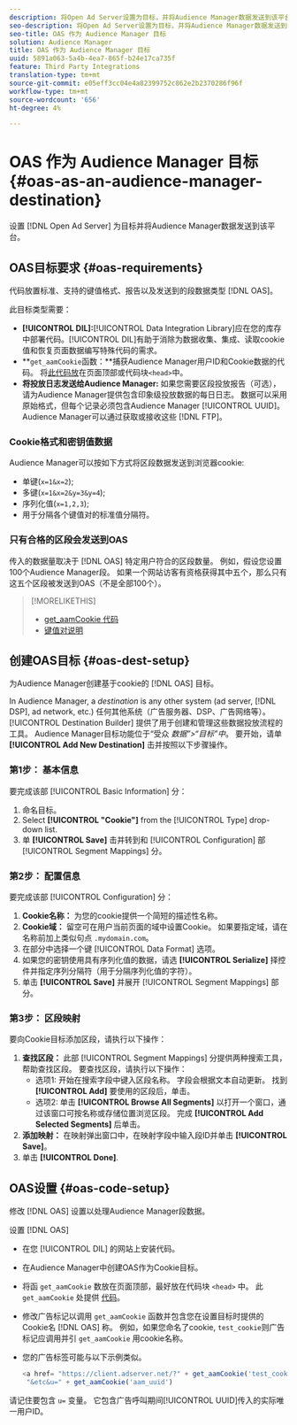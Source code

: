 ```yaml
---
description: 将Open Ad Server设置为目标，并将Audience Manager数据发送到该平台。
seo-description: 将Open Ad Server设置为目标，并将Audience Manager数据发送到该平台。
seo-title: OAS 作为 Audience Manager 目标
solution: Audience Manager
title: OAS 作为 Audience Manager 目标
uuid: 5891a063-5a4b-4ea7-865f-b24e17ca735f
feature: Third Party Integrations
translation-type: tm+mt
source-git-commit: e05eff3cc04e4a82399752c862e2b2370286f96f
workflow-type: tm+mt
source-wordcount: '656'
ht-degree: 4%

---
```



# OAS 作为 Audience Manager 目标 {#oas-as-an-audience-manager-destination}

设置 [!DNL Open Ad Server] 为目标并将Audience Manager数据发送到该平台。

## OAS目标要求 {#oas-requirements}

代码放置标准、支持的键值格式、报告以及发送到的段数据类型 [!DNL OAS]。

<!-- aam-oas-requirements.xml -->

此目标类型需要：

* **[!UICONTROL DIL]:**[!UICONTROL Data Integration Library]应在您的库存中部署代码。[!UICONTROL DIL]有助于消除为数据收集、集成、读取cookie值和恢复页面数据编写特殊代码的需求。
* **`get_aamCookie`函数：**捕获Audience Manager用户ID和Cookie数据的代码。 将[此代码放](../../features/destinations/get-aam-cookie-code.md)在页面顶部或代码块`<head>`中。
* **将投放日志发送给Audience Manager:** 如果您需要区段投放报告（可选），请为Audience Manager提供包含印象级投放数据的每日日志。 数据可以采用原始格式，但每个记录必须包含Audience Manager [!UICONTROL UUID]。 Audience Manager可以通过获取或接收这些 [!DNL FTP]。

### Cookie格式和密钥值数据

Audience Manager可以按如下方式将区段数据发送到浏览器cookie:

* 单键(`x=1&x=2`);
* 多键(`x=1&x=2&y=3&y=4`);
* 序列化值(`x=1,2,3`);
* 用于分隔各个键值对的标准值分隔符。

### 只有合格的区段会发送到OAS

传入的数据量取决于 [!DNL OAS] 特定用户符合的区段数量。 例如，假设您设置100个Audience Manager段。 如果一个网站访客有资格获得其中五个，那么只有这五个区段被发送到OAS（不是全部100个）。

>[!MORELIKETHIS]
>
>* [get_aamCookie 代码](../../features/destinations/get-aam-cookie-code.md)
>* [键值对说明](../../reference/key-value-pairs-explained.md)


## 创建OAS目标 {#oas-dest-setup}

为Audience Manager创建基于cookie的 [!DNL OAS] 目标。

<!-- aam-oas-destination-setup.xml -->

In Audience Manager, a *destination* is any other system (ad server, [!DNL DSP], ad network, etc.) 任何其他系统（广告服务器、DSP、广告网络等）。[!UICONTROL Destination Builder] 提供了用于创建和管理这些数据投放流程的工具。 Audience Manager目标功能位于“受众 *数据”>“目标”中*。 要开始，请单 **[!UICONTROL Add New Destination]** 击并按照以下步骤操作。

### 第1步： 基本信息

要完成该部 [!UICONTROL Basic Information] 分：

1. 命名目标。
1. Select **[!UICONTROL "Cookie"]** from the [!UICONTROL Type] drop-down list.
1. 单 **[!UICONTROL Save]** 击并转到和 [!UICONTROL Configuration] 部 [!UICONTROL Segment Mappings] 分。

### 第2步： 配置信息

要完成该部 [!UICONTROL Configuration] 分：

1. **Cookie名称：** 为您的cookie提供一个简短的描述性名称。
1. **Cookie域：** 留空可在用户当前页面的域中设置Cookie。 如果要指定域，请在名称前加上类似句点 `.mydomain.com`。
1. 在部分中选择一个键 [!UICONTROL Data Format] 选项。
1. 如果您的密钥使用具有序列化值的数据，请选 **[!UICONTROL Serialize]** 择控件并指定序列分隔符（用于分隔序列化值的字符）。
1. 单击 **[!UICONTROL Save]** 并展开 [!UICONTROL Segment Mappings] 部分。

### 第3步： 区段映射

要向Cookie目标添加区段，请执行以下操作：

1. **查找区段：** 此部 [!UICONTROL Segment Mappings] 分提供两种搜索工具，帮助查找区段。 要查找区段，请执行以下操作：
   * 选项1: 开始在搜索字段中键入区段名称。 字段会根据文本自动更新。 找到 **[!UICONTROL Add]** 要使用的区段后，单击。
   * 选项2: 单击 **[!UICONTROL Browse All Segments]** 以打开一个窗口，通过该窗口可按名称或存储位置浏览区段。 完成 **[!UICONTROL Add Selected Segments]** 后单击。
1. **添加映射：** 在映射弹出窗口中，在映射字段中输入段ID并单击 **[!UICONTROL Save]**。
1. 单击 **[!UICONTROL Done]**.

## OAS设置 {#oas-code-setup}

修改 [!DNL OAS] 设置以处理Audience Manager段数据。

<!-- aam-oas-code.xml -->

设置 [!DNL OAS]

* 在您 [!UICONTROL DIL] 的网站上安装代码。
* 在Audience Manager中创建OAS作为Cookie目标。
* 将函 `get_aamCookie` 数放在页面顶部，最好放在代码块 `<head>` 中。 此 `get_aamCookie` 处提供 [代码](../../features/destinations/get-aam-cookie-code.md)。
* 修改广告标记以调用 `get_aamCookie` 函数并包含您在设置目标时提供的Cookie名 [!DNL OAS] 称。 例如，如果您命名了cookie, `test_cookie`则广告标记应调用并引 `get_aamCookie` 用cookie名称。
* 您的广告标签可能与以下示例类似。

   ```js
   <a href= "https://client.adserver.net/?" + get_aamCookie('test_cookie') +
    "&etc&u=" + get_aamCookie('aam_uuid')
   ```

请记住要包含 `u=` 变量。 它包含广告呼叫期间[!UICONTROL UUID]传入的实际唯一用户ID。
